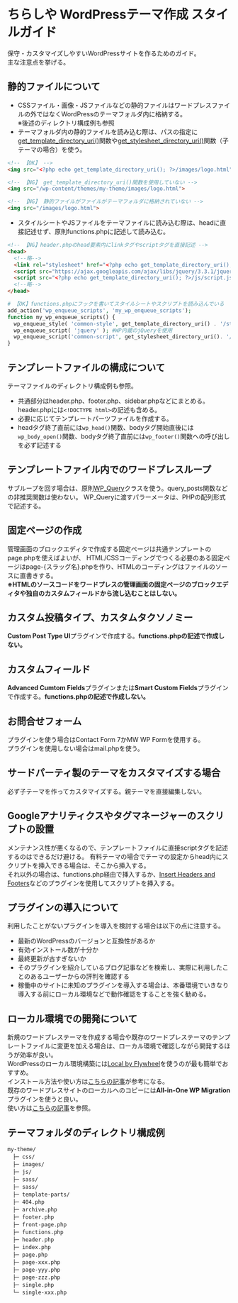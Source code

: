 # ちらしや WordPressテーマ作成 スタイルガイド
保守・カスタマイズしやすいWordPressサイトを作るためのガイド。<br>
主な注意点を挙げる。
## 静的ファイルについて  
- CSSファイル・画像・JSファイルなどの静的ファイルはワードプレスファイルの外ではなくWordPressのテーマフォルダ内に格納する。<br>
  ※後述のディレクトリ構成例も参照
- テーマフォルダ内の静的ファイルを読み込む際は、パスの指定に[get_template_directory_uri()](https://wpdocs.osdn.jp/%E9%96%A2%E6%95%B0%E3%83%AA%E3%83%95%E3%82%A1%E3%83%AC%E3%83%B3%E3%82%B9/get_template_directory_uri)関数や[get_stylesheet_directory_uri()](https://wpdocs.osdn.jp/%E9%96%A2%E6%95%B0%E3%83%AA%E3%83%95%E3%82%A1%E3%83%AC%E3%83%B3%E3%82%B9/get_stylesheet_directory_uri)関数（子テーマの場合）を使う。

```html
<!-- 【OK】 -->
<img src="<?php echo get_template_directory_uri(); ?>/images/logo.html">

<!-- 【NG】 get_template_directory_uri()関数を使用していない -->
<img src="/wp-content/themes/my-theme/images/logo.html">

<!-- 【NG】 静的ファイルがファイルがテーマフォルダに格納されていない -->
<img src="/images/logo.html">
```
- スタイルシートやJSファイルをテーマファイルに読み込む際は、headに直接記述せず、原則functions.phpに記述して読み込む。

```html
<!-- 【NG】header.phpのhead要素内にlinkタグやscriptタグを直接記述 -->
<head>
  <!--略-->
  <link rel="stylesheet" href="<?php echo get_template_directory_uri(); ?>/css/style.css">
  <script src="https://ajax.googleapis.com/ajax/libs/jquery/3.3.1/jquery.min.js"></script>
  <script src="<?php echo get_template_directory_uri(); ?>/js/script.js"></script>
  <!--略-->
</head>
```
```php
# 【OK】functions.phpにフックを書いてスタイルシートやスクリプトを読み込んでいる
add_action('wp_enqueue_scripts', 'my_wp_enqueue_scripts');
function my_wp_enqueue_scripts() {
  wp_enqueue_style( 'common-style', get_template_directory_uri() . '/style.css' );
  wp_enqueue_script( 'jquery' ); #WP内蔵のjQueryを使用
  wp_enqueue_script('common-script', get_stylesheet_directory_uri(). '/js/script.js', array('jquery'));
}
```
## テンプレートファイルの構成について
テーマファイルのディレクトリ構成例も参照。
- 共通部分はheader.php、footer.php、sidebar.phpなどにまとめる。<br>
  header.phpには`<!DOCTYPE html>`の記述も含める。<br>
- 必要に応じてテンプレートパーツファイルを作成する。<br>
- headタグ終了直前には`wp_head()`関数、bodyタグ開始直後には`wp_body_open()`関数、bodyタグ終了直前には`wp_footer()`関数への呼び出しを必ず記述する

## テンプレートファイル内でのワードプレスループ  
サブループを回す場合は、原則[WP_Query](https://wpdocs.osdn.jp/%E9%96%A2%E6%95%B0%E3%83%AA%E3%83%95%E3%82%A1%E3%83%AC%E3%83%B3%E3%82%B9/WP_Query)クラスを使う。query_posts関数などの非推奨関数は使わない。
WP_Queryに渡すパラーメータは、PHPの配列形式で記述する。

## 固定ページの作成
管理画面のブロックエディタで作成する固定ページは共通テンプレートのpage.phpを使えばよいが、
HTML/CSSコーディングでつくる必要のある固定ページはpage-{スラッグ名}.phpを作り、HTMLのコーディングはファイルのソースに直書きする。<br>
<strong>※HTMLのソースコードをワードプレスの管理画面の固定ページのブロックエディタや独自のカスタムフィールドから流し込むことはしない。</strong>

## カスタム投稿タイプ、カスタムタクソノミー  
<strong>Custom Post Type UI</strong>プラグインで作成する。<strong>functions.phpの記述で作成しない。</strong>

## カスタムフィールド
<strong>Advanced Cumtom Fields</strong>プラグインまたは<strong>Smart Custom Fields</strong>プラグインで作成する。<strong>functions.phpの記述で作成しない。</strong>

## お問合せフォーム  
プラグインを使う場合はContact Form 7かMW WP Formを使用する。<br>
プラグインを使用しない場合はmail.phpを使う。

## サードパーティ製のテーマをカスタマイズする場合  
必ず子テーマを作ってカスタマイズする。親テーマを直接編集しない。

## Googleアナリティクスやタグマネージャーのスクリプトの設置
メンテナンス性が悪くなるので、テンプレートファイルに直接scriptタグを記述するのはできるだけ避ける。
有料テーマの場合でテーマの設定からhead内にスクリプトを挿入できる場合は、そこから挿入する。<br>
それ以外の場合は、functions.php経由で挿入するか、[Insert Headers and Footers](https://ja.wordpress.org/plugins/insert-headers-and-footers/)などのプラグインを使用してスクリプトを挿入する。

## プラグインの導入について
利用したことがないプラグインを導入を検討する場合は以下の点に注意する。
- 最新のWordPressのバージョンと互換性があるか
- 有効インストール数が十分か
- 最終更新が古すぎないか
- そのプラグインを紹介しているブログ記事などを検索し、実際に利用したことのあるユーザーからの評判を確認する
- 稼働中のサイトに未知のプラグインを導入する場合は、本番環境でいきなり導入する前にローカル環境などで動作確認をすることを強く勧める。

## ローカル環境での開発について
新規のワードプレステーマを作成する場合や既存のワードプレステーマのテンプレートファイルに変更を加える場合は、ローカル環境で確認しながら開発するほうが効率が良い。<br>
WordPressのローカル環境構築には[Local by Flywheel](https://localwp.com/)を使うのが最も簡単でおすすめ。<br>
インストール方法や使い方は[こちらの記事](https://bazubu.com/local-by-flywheel-33920.html)が参考になる。<br>
既存のワードプレスサイトのローカルへのコピーには<strong>All-in-One WP Migration</strong>プラグインを使うと良い。<br>
使い方は[こちらの記事](https://www.webdesignleaves.com/pr/wp/wp_all_in_one_wp_migration.html)を参照。

## テーマフォルダのディレクトリ構成例
```
my-theme/
　├─ css/
　├─ images/
　├─ js/
　├─ sass/
　├─ sass/
　├─ template-parts/
　├─ 404.php
　├─ archive.php
　├─ footer.php
　├─ front-page.php
　├─ functions.php
　├─ header.php
　├─ index.php
　├─ page.php
　├─ page-xxx.php
　├─ page-yyy.php
　├─ page-zzz.php
　├─ single.php
　└─ single-xxx.php
```


